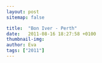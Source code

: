 ```yaml
---
layout: post
sitemap: false

title:  "Bon Iver - Perth"
date:   2011-08-16 18:27:58 +0100
thumbnail-img: 
author: Eva
tags: ["2011"]
---
```




